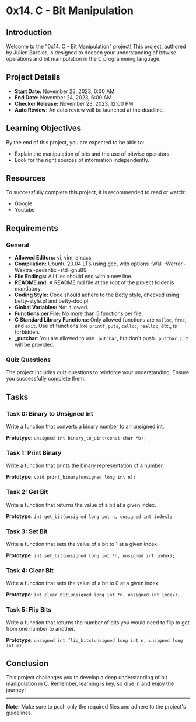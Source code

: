 # 0x14. C - Bit Manipulation

## Introduction

Welcome to the "0x14. C - Bit Manipulation" project! This project, authored by Julien Barbier, is designed to deepen your understanding of bitwise operations and bit manipulation in the C programming language.

## Project Details

- **Start Date:** November 23, 2023, 6:00 AM
- **End Date:** November 24, 2023, 6:00 AM
- **Checker Release:** November 23, 2023, 12:00 PM
- **Auto Review:** An auto review will be launched at the deadline.

## Learning Objectives

By the end of this project, you are expected to be able to:

- Explain the manipulation of bits and the use of bitwise operators.
- Look for the right sources of information independently.

## Resources

To successfully complete this project, it is recommended to read or watch:

- Google
- Youtube

## Requirements

### General

- **Allowed Editors:** vi, vim, emacs
- **Compilation:** Ubuntu 20.04 LTS using gcc, with options -Wall -Werror -Wextra -pedantic -std=gnu89
- **File Endings:** All files should end with a new line.
- **README.md:** A README.md file at the root of the project folder is mandatory.
- **Coding Style:** Code should adhere to the Betty style, checked using betty-style.pl and betty-doc.pl.
- **Global Variables:** Not allowed.
- **Functions per File:** No more than 5 functions per file.
- **C Standard Library Functions:** Only allowed functions are `malloc`, `free`, and `exit`. Use of functions like `printf`, `puts`, `calloc`, `realloc`, etc., is forbidden.
- **_putchar:** You are allowed to use `_putchar`, but don't push `_putchar.c`; it will be provided.

### Quiz Questions

The project includes quiz questions to reinforce your understanding. Ensure you successfully complete them.

## Tasks

### Task 0: Binary to Unsigned Int

Write a function that converts a binary number to an unsigned int.

**Prototype:** `unsigned int binary_to_uint(const char *b);`

### Task 1: Print Binary

Write a function that prints the binary representation of a number.

**Prototype:** `void print_binary(unsigned long int n);`

### Task 2: Get Bit

Write a function that returns the value of a bit at a given index.

**Prototype:** `int get_bit(unsigned long int n, unsigned int index);`

### Task 3: Set Bit

Write a function that sets the value of a bit to 1 at a given index.

**Prototype:** `int set_bit(unsigned long int *n, unsigned int index);`

### Task 4: Clear Bit

Write a function that sets the value of a bit to 0 at a given index.

**Prototype:** `int clear_bit(unsigned long int *n, unsigned int index);`

### Task 5: Flip Bits

Write a function that returns the number of bits you would need to flip to get from one number to another.

**Prototype:** `unsigned int flip_bits(unsigned long int n, unsigned long int m);`

## Conclusion

This project challenges you to develop a deep understanding of bit manipulation in C. Remember, learning is key, so dive in and enjoy the journey!

---

**Note:** Make sure to push only the required files and adhere to the project's guidelines.

